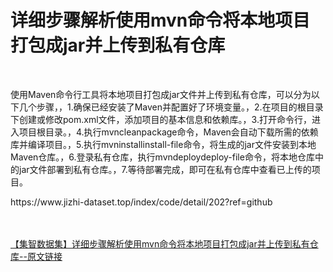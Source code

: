 <h1>详细步骤解析使用mvn命令将本地项目打包成jar并上传到私有仓库</h1><br /><p>使用Maven命令行工具将本地项目打包成jar文件并上传到私有仓库，可以分为以下几个步骤，，1.确保已经安装了Maven并配置好了环境变量。，2.在项目的根目录下创建或修改pom.xml文件，添加项目的基本信息和依赖库。，3.打开命令行，进入项目根目录。，4.执行mvncleanpackage命令，Maven会自动下载所需的依赖库并编译项目。，5.执行mvninstallinstall-file命令，将生成的jar文件安装到本地Maven仓库。，6.登录私有仓库，执行mvndeploydeploy-file命令，将本地仓库中的jar文件部署到私有仓库。，7.等待部署完成，即可在私有仓库中查看已上传的项目。</p><p>https://www.jizhi-dataset.top/index/code/detail/202?ref=github</p><br /><br /><a href="https://www.jizhi-dataset.top/index/code/detail/202?ref=github" target="_blank">【集智数据集】详细步骤解析使用mvn命令将本地项目打包成jar并上传到私有仓库--原文链接</a>